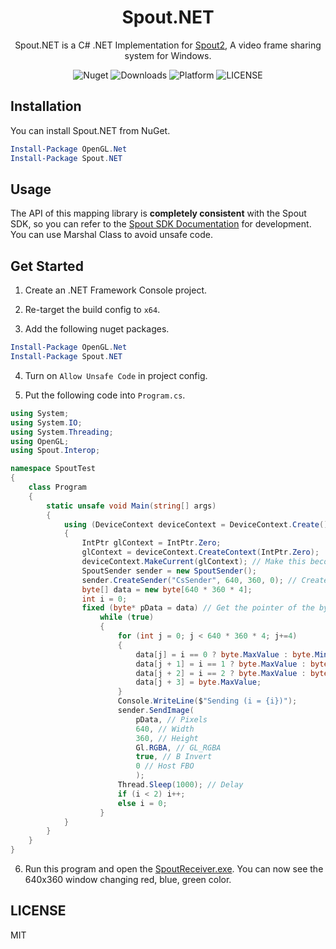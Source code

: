 <div align="center">
<h1>Spout.NET</h1>

<p>Spout.NET is a C# .NET Implementation for <a href="https://github.com/leadedge/Spout2" target="_blank">Spout2</a>, A video frame sharing system for Windows.</p>

![Nuget](https://img.shields.io/nuget/v/Spout.NET?style=flat-square) ![Downloads](https://img.shields.io/nuget/dt/Spout.NET?style=flat-square) ![Platform](https://img.shields.io/badge/platform-Windows-brightgreen?style=flat-square) ![LICENSE](https://img.shields.io/github/license/Ruminoid/Spout.NET?style=flat-square)

</div>

## Installation

You can install Spout.NET from NuGet.

```ps1
Install-Package OpenGL.Net
Install-Package Spout.NET
```

## Usage

The API of this mapping library is **completely consistent** with the Spout SDK, so you can refer to the [Spout SDK Documentation](https://github.com/leadedge/Spout2/blob/2.006/SpoutSDK/Documentation/SpoutSDK.pdf) for development. You can use Marshal Class to avoid unsafe code.

## Get Started

1. Create an .NET Framework Console project.

2. Re-target the build config to `x64`.

3. Add the following nuget packages.

```ps1
Install-Package OpenGL.Net
Install-Package Spout.NET
```

4. Turn on `Allow Unsafe Code` in project config.

5. Put the following code into `Program.cs`.

```cs
using System;
using System.IO;
using System.Threading;
using OpenGL;
using Spout.Interop;

namespace SpoutTest
{
    class Program
    {
        static unsafe void Main(string[] args)
        {
            using (DeviceContext deviceContext = DeviceContext.Create()) // Create the DeviceContext
            {
                IntPtr glContext = IntPtr.Zero;
                glContext = deviceContext.CreateContext(IntPtr.Zero);
                deviceContext.MakeCurrent(glContext); // Make this become the primary context
                SpoutSender sender = new SpoutSender();
                sender.CreateSender("CsSender", 640, 360, 0); // Create the sender
                byte[] data = new byte[640 * 360 * 4];
                int i = 0;
                fixed (byte* pData = data) // Get the pointer of the byte array
                    while (true)
                    {
                        for (int j = 0; j < 640 * 360 * 4; j+=4)
                        {
                            data[j] = i == 0 ? byte.MaxValue : byte.MinValue;
                            data[j + 1] = i == 1 ? byte.MaxValue : byte.MinValue;
                            data[j + 2] = i == 2 ? byte.MaxValue : byte.MinValue;
                            data[j + 3] = byte.MaxValue;
                        }
                        Console.WriteLine($"Sending (i = {i})");
                        sender.SendImage(
                            pData, // Pixels
                            640, // Width
                            360, // Height
                            Gl.RGBA, // GL_RGBA
                            true, // B Invert
                            0 // Host FBO
                            );
                        Thread.Sleep(1000); // Delay
                        if (i < 2) i++;
                        else i = 0;
                    }
            }
        }
    }
}

```

6. Run this program and open the [SpoutReceiver.exe](https://github.com/leadedge/Spout2/blob/master/DEMO/SpoutReceiver.exe). You can now see the 640x360 window changing red, blue, green color.

## LICENSE

MIT
